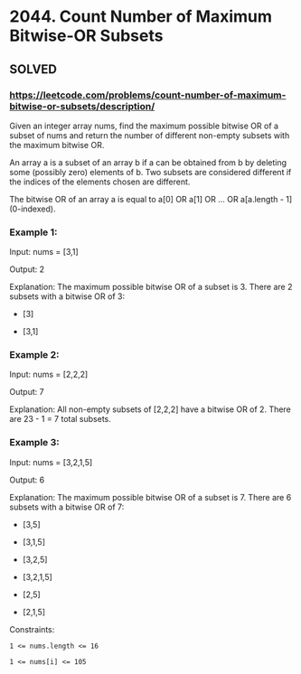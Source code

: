 # 2044. Count Number of Maximum Bitwise-OR Subsets

## SOLVED
### https://leetcode.com/problems/count-number-of-maximum-bitwise-or-subsets/description/
Given an integer array nums, find the maximum possible bitwise OR of a subset of nums and return the number of different non-empty subsets with the maximum bitwise OR.



An array a is a subset of an array b if a can be obtained from b by deleting some (possibly zero) elements of b. Two subsets are considered different if the indices of the elements chosen are different.



The bitwise OR of an array a is equal to a[0] OR a[1] OR ... OR a[a.length - 1] (0-indexed).





### Example 1:





Input: nums = [3,1]


Output: 2



Explanation: The maximum possible bitwise OR of a subset is 3. There are 2 subsets with a bitwise OR of 3:

- [3]

- [3,1]





### Example 2:





Input: nums = [2,2,2]


Output: 7



Explanation: All non-empty subsets of [2,2,2] have a bitwise OR of 2. There are 23 - 1 = 7 total subsets.





### Example 3:





Input: nums = [3,2,1,5]


Output: 6



Explanation: The maximum possible bitwise OR of a subset is 7. There are 6 subsets with a bitwise OR of 7:

- [3,5]

- [3,1,5]

- [3,2,5]

- [3,2,1,5]

- [2,5]

- [2,1,5]





Constraints:





	1 <= nums.length <= 16

	1 <= nums[i] <= 105



